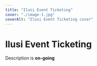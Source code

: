 ```yaml
---
title: "Ilusi Event Ticketing"
cover: "./image-1.jpg"
coverAlt: "Ilusi Event Ticketing cover"
---
```


# Ilusi Event Ticketing

Description is **on-going**